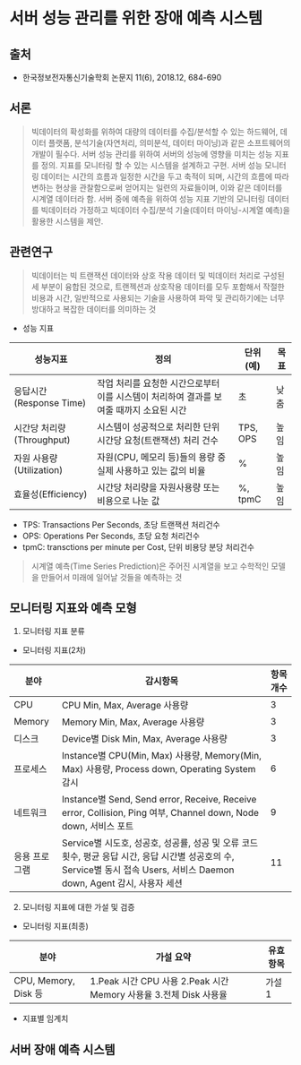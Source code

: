 서버 성능 관리를 위한 장애 예측 시스템
===================================
출처
----
* 한국정보전자통신기술학회 논문지 11(6), 2018.12, 684-690

서론
----
> 빅데이터의 확성화를 위하여 대량의 데이터를 수집/분석할 수 있는 하드웨어, 데이터 플랫폼,
> 분석기술(자연처리, 의미분석, 데이터 마이닝)과 같은 소프트웨어의 개발이 필수다.
> 서버 성능 관리를 위하여 서버의 성능에 영향을 미치는 성능 지표를 정의.
> 지표를 모니터링 할 수 있는 시스템을 설계하고 구현.
> 서버 성능 모니터링 데이터는 시간의 흐름과 일정한 시간을 두고 축적이 되며,
> 시간의 흐름에 따라 변하는 현상을 관찰함으로써 얻어지는 일련의 자료들이며,
> 이와 같은 데이터를 시계열 데이터라 함.
> 서버 중에 예측을 위하여 성능 지표 기반의 모니터링 데이터를 빅데이터라 가정하고
> 빅데이터 수집/분석 기술(데이터 마이닝-시계열 예측)을 활용한 시스템을 제안.

관련연구
-------
> 빅데이터는 빅 트랜잭션 데이터와 상호 작용 데이터 및 빅데이터 처리로 구성된 세 부분이 융합된 것으로,
> 트랜젝션과 상호작용 데이터를 모두 포함해서 작절한 비용과 시간, 일반적으로 사용되는 기술을 사용하여
> 파악 및 관리하기에는 너무 방대하고 복잡한 데이터를 의미하는 것

* 성능 지표

성능지표  |  정의  |  단위(예)  |  목표
--  |  --  |  --  |  --
응답시간(Response Time)  |  작업 처리를 요청한 시간으로부터 이를 시스템이 처리하여 결과를 보여줄 때까지 소요된 시간  |  초  |  낮춤
시간당 처리량(Throughput)  |  시스템이 성공적으로 처리한 단위 시간당 요청(트랜잭션) 처리 건수  |  TPS, OPS  |  높임
자원 사용량(Utilization)  |  자원(CPU, 메모리 등)들의 용량 중 실제 사용하고 있는 값의 비율  |  %  |  높임
효율성(Efficiency)  |  시간당 처리량을 자원사용량 또는 비용으로 나눈 값  |  %, tpmC  |  높임

  - TPS: Transactions Per Seconds, 초당 트랜잭션 처리건수
  - OPS: Operations Per Seconds, 초당 요청 처리건수
  - tpmC: transctions per minute per Cost, 단위 비용당 분당 처리건수

> 시계열 예측(Time Series Prediction)은 주어진 시계열을 보고 수학적인 모델을
> 만들어서 미래에 일어날 것들을 예측하는 것

모니터링 지표와 예측 모형
-----------------------
1. 모니터링 지표 분류
* 모니터링 지표(2차)

분야  |  감시항목  |  항목개수
--  |  --  |  --
CPU  |  CPU Min, Max, Average 사용량 |  3
Memory  |  Memory Min, Max, Average 사용량 |  3
디스크  |  Device별 Disk Min, Max, Average 사용량 |  3
프로세스  |  Instance별 CPU(Min, Max) 사용량, Memory(Min, Max) 사용량, Process down, Operating System 감시 |  6
네트워크  |  Instance별 Send, Send error, Receive, Receive error, Collision, Ping 여부, Channel down, Node down, 서비스 포트  |  9
응용 프로그램  |  Service별 시도호, 성공호, 성공률, 성공 및 오류 코드 횟수, 평균 응답 시간, 응답 시간별 성공호의 수, Service별 동시 접속 Users, 서비스 Daemon down, Agent 감시, 사용자 세션 |  11

2. 모니터링 지표에 대한 가설 및 검증
* 모니터링 지표(최종)


분야  |  가설 요약  |  유효항목
--  |  --  |  --
CPU, Memory, Disk 등  |  1.Peak 시간 CPU 사용 2.Peak 시간 Memory 사용율 3.전체 Disk 사용율  |  가설 1

* 지표별 임계치


서버 장애 예측 시스템
--------------------
